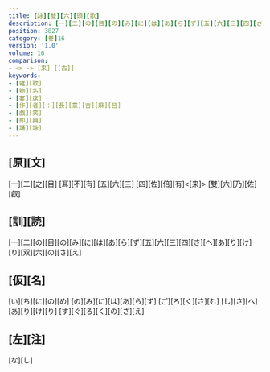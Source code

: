 ```yaml
---
title: [詠][雙][六][頭][歌]
description: [一][二][の][目][の][み][に][は][あ][ら][ず][五][六][三][四][さ][へ][あ][り][け][り][双][六][の][さ][え]
position: 3827
category: [巻]16
version: '1.0'
volume: 16
comparison:
- <> -> [来] [[古]]
keywords:
- [雑][歌]
- [物][名]
- [宴][席]
- [作][者][：][長][意][吉][麻][呂]
- [戯][笑]
- [即][興]
- [誦][詠]
---
```


## [原][文]

[一][二][之][目] [耳][不][有] [五][六][三] [四][佐][倍][有]<[来]> [雙][六][乃][佐][叡]

## [訓][読]

[一][二][の][目][の][み][に][は][あ][ら][ず][五][六][三][四][さ][へ][あ][り][け][り][双][六][の][さ][え]

## [仮][名]

[い][ち][に][の][め] [の][み][に][は][あ][ら][ず] [ご][ろ][く][さ][む] [し][さ][へ][あ][り][け][り] [す][ぐ][ろ][く][の][さ][え]

## [左][注]

[な][し]
